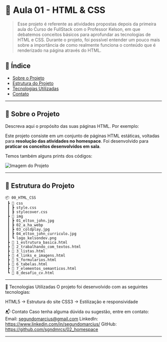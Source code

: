 # 📄 Aula 01 - HTML & CSS

> Esse projeto é referente as atividades propostas depois da primeira aula do Curso de FullStack com o Professor Kelson, em que debatemos conceitos básicos para aprofundar as tecnologias de HTML e CSS. Durante o projeto, foi possível entender um pouco mais sobre a importância de como realmente funciona o conteúdo que é renderizado na página através do HTML.

## 📌 Índice

- [Sobre o Projeto](#sobre-o-projeto)
- [Estrutura do Projeto](#estrutura-do-projeto)
- [Tecnologias Utilizadas](#tecnologias-utilizadas)
- [Contato](#contato)

---

## 🧐 Sobre o Projeto

Descreva aqui o propósito das suas páginas HTML. Por exemplo:

Este projeto consiste em um conjunto de páginas HTML estáticas, voltadas para **resolução das atividades no homespace**. Foi desenvolvido para **praticar os conceitos desenvolvidos em sala**.

Temos também alguns prints dos códigos:

![Imagem do Projeto](URL_DA_IMAGEM)

---

## 📂 Estrutura do Projeto

```plaintext
📦 00_HTML_CSS
 ┣ 📂 css
 ┃ ┣ style.css
 ┃ ┣ stylecover.css
 ┣ 📂 img
 ┃ ┣ 01_elton_john.jpg
 ┃ ┣ 02_a_ha_webp
 ┃ ┣ 03_coldplay.jpg
 ┃ ┣ 04_elton_john_curriculo.jpg
 ┃ ┗ logo_kelsondev.png
 ┣ 📜 1_estrutura_basica.html
 ┣ 📜 2_trabalhando_com_textos.html
 ┣ 📜 3_listas.html
 ┣ 📜 4_links_e_imagens.html
 ┣ 📜 5_formularios.html
 ┣ 📜 6_tabelas.html
 ┣ 📜 7_elementos_semanticos.html
 ┗ 📜 8_desafio_cv.html
```
---

 🚀 Tecnologias Utilizadas
O projeto foi desenvolvido com as seguintes tecnologias:

HTML5 → Estrutura do site
CSS3 → Estilização e responsividade

📬 Contato
Caso tenha alguma dúvida ou sugestão, entre em contato:
Email: segundomarcius@gmail.com
LinkedIn: https://www.linkedin.com/in/segundomarcius/
GitHub: https://github.com/sgndmrcs/02_homespace

---

